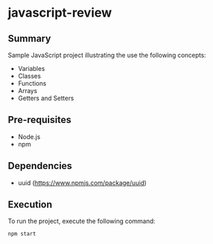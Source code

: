 # javascript-review

## Summary
Sample JavaScript project illustrating the use the following concepts:
- Variables
- Classes
- Functions
- Arrays
- Getters and Setters

## Pre-requisites
- Node.js
- npm

## Dependencies
- uuid (https://www.npmjs.com/package/uuid)

## Execution
To run the project, execute the following command:
```bash
npm start
```